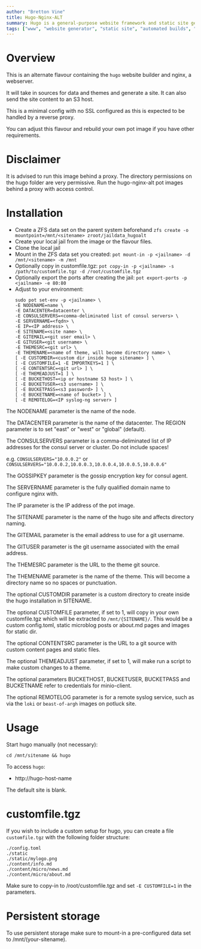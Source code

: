 ```yaml
---
author: "Bretton Vine"
title: Hugo-Nginx-ALT
summary: Hugo is a general-purpose website framework and static site generator
tags: ["www", "website generator", "static site", "automated builds", "hugo", "nginx"]
---
```


# Overview

This is an alternate flavour containing the ```hugo``` website builder and nginx, a webserver.

It will take in sources for data and themes and generate a site. It can also send the site content to an S3 host.

This is a minimal config with no SSL configured as this is expected to be handled by a reverse proxy.

You can adjust this flavour and rebuild your own pot image if you have other requirements.

# Disclaimer

It is advised to run this image behind a proxy. The directory permissions on the hugo folder are very permissive. Run the hugo-nginx-alt pot images behind a proxy with access control.

# Installation

* Create a ZFS data set on the parent system beforehand
  ```zfs create -o mountpoint=/mnt/<sitename> zroot/jaildata_hugoalt```
* Create your local jail from the image or the flavour files.
* Clone the local jail
* Mount in the ZFS data set you created:
  ```pot mount-in -p <jailname> -d /mnt/<sitename> -m /mnt```
* Optionally copy in customfile.tgz:
  ```pot copy-in -p <jailname> -s /path/to/customfile.tgz -d /root/customfile.tgz```
* Optionally export the ports after creating the jail:
  ```pot export-ports -p <jailname> -e 80:80```
* Adjust to your environment:
  ```
  sudo pot set-env -p <jailname> \
  -E NODENAME=name \
  -E DATACENTER=datacenter \
  -E CONSULSERVERS=<comma-deliminated list of consul servers> \
  -E SERVERNAME=<fqdn> \
  -E IP=<IP address> \
  -E SITENAME=<site name> \
  -E GITEMAIL=<git user email> \
  -E GITUSER=<git username> \
  -E THEMESRC=<git url> \
  -E THEMENAME=<name of theme, will become directory name> \
  [ -E CUSTOMDIR=<custom dir inside huge sitename> ] \
  [ -E CUSTOMFILE=1 -E IMPORTKEYS=1 ] \
  [ -E CONTENTSRC=<git url> ] \
  [ -E THEMEADJUST=1 ] \
  [ -E BUCKETHOST=<ip or hostname S3 host> ] \
  [ -E BUCKETUSER=<s3 username> ] \
  [ -E BUCKETPASS=<s3 password> ] \
  [ -E BUCKETNAME=<name of bucket> ] \
  [ -E REMOTELOG=<IP syslog-ng server> ]
  ```

The NODENAME parameter is the name of the node.

The DATACENTER parameter is the name of the datacenter. The REGION parameter is to set "east" or "west" or "global" (default).

The CONSULSERVERS parameter is a comma-deliminated list of IP addresses for the consul server or cluster. Do not include spaces!

e.g. ```CONSULSERVERS="10.0.0.2"``` or ```CONSULSERVERS="10.0.0.2,10.0.0.3,10.0.0.4,10.0.0.5,10.0.0.6"```

The GOSSIPKEY parameter is the gossip encryption key for consul agent.

The SERVERNAME parameter is the fully qualified domain name to configure nginx with.

The IP parameter is the IP address of the pot image.

The SITENAME parameter is the name of the hugo site and affects directory naming.

The GITEMAIL parameter is the email address to use for a git username.

The GITUSER parameter is the git username associated with the email address.

The THEMESRC parameter is the URL to the theme git source.

The THEMENAME parameter is the name of the theme. This will become a directory name so no spaces or punctuation.

The optional CUSTOMDIR parameter is a custom directory to create inside the hugo installation in SITENAME.

The optional CUSTOMFILE parameter, if set to 1, will copy in your own customfile.tgz which will be extracted to ```/mnt/{SITENAME}/```. This would be a custom config.toml, static microblog posts or about.md pages and images for static dir.

The optional CONTENTSRC parameter is the URL to a git source with custom content pages and static files.

The optional THEMEADJUST parameter, if set to 1, will make run a script to make custom changes to a theme.

The optional parameters BUCKETHOST, BUCKETUSER, BUCKETPASS and BUCKETNAME refer to credentials for minio-client.

The optional REMOTELOG parameter is for a remote syslog service, such as via the `loki` or `beast-of-argh` images on potluck site.

# Usage
Start hugo manually (not necessary):
```
cd /mnt/sitename && hugo
```

To access ```hugo```:
* http://hugo-host-name

The default site is blank.

# customfile.tgz

If you wish to include a custom setup for hugo, you can create a file ```customfile.tgz``` with the following folder structure:

```
./config.toml
./static
./static/mylogo.png
./content/info.md
./content/micro/news.md
./content/micro/about.md
```

Make sure to copy-in to /root/customfile.tgz and set ```-E CUSTOMFILE=1``` in the parameters.

# Persistent storage

To use persistent storage make sure to mount-in a pre-configured data set to /mnt/(your-sitename).
